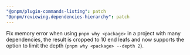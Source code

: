 ```yaml
---
"@pnpm/plugin-commands-listing": patch
"@pnpm/reviewing.dependencies-hierarchy": patch
---
```


Fix memory error when using `pnpm why <package>` in a project with many dependencies, the result is cropped to 10 end leafs and now supports the option to limit the depth (`pnpm why <package> --depth 2`).
